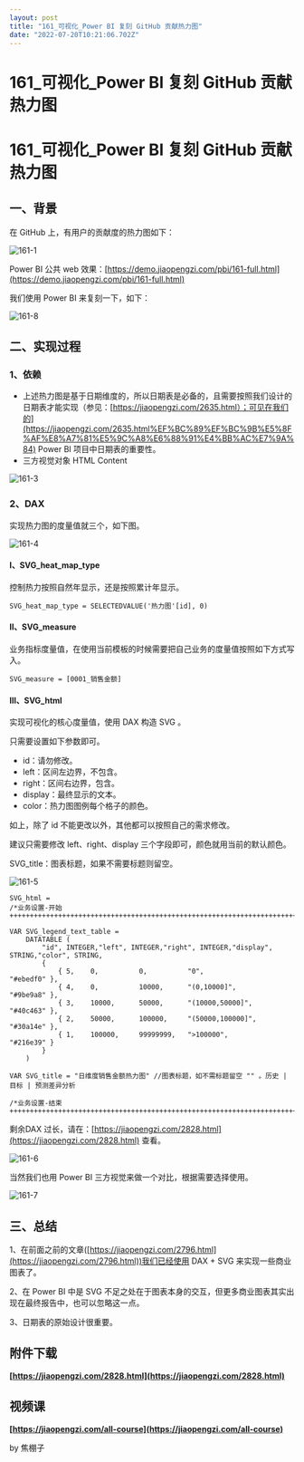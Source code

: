 ```yaml
---
layout: post
title: "161_可视化_Power BI 复刻 GitHub 贡献热力图"
date: "2022-07-20T10:21:06.702Z"
---
```

161\_可视化\_Power BI 复刻 GitHub 贡献热力图
==================================

161\_可视化\_Power BI 复刻 GitHub 贡献热力图
==================================

一、背景
----

在 GitHub 上，有用户的贡献度的热力图如下：

![161-1](https://image.jiaopengzi.com/wp-content/uploads/2022/07/161-1.png)

Power BI 公共 web 效果：[https://demo.jiaopengzi.com/pbi/161-full.html](https://demo.jiaopengzi.com/pbi/161-full.html)

我们使用 Power BI 来复刻一下，如下：

![161-8](https://image.jiaopengzi.com/wp-content/uploads/2022/07/161-8.gif)

二、实现过程
------

### 1、依赖

*   上述热力图是基于日期维度的，所以日期表是必备的，且需要按照我们设计的日期表才能实现（参见：[https://jiaopengzi.com/2635.html）；可见在我们的](https://jiaopengzi.com/2635.html%EF%BC%89%EF%BC%9B%E5%8F%AF%E8%A7%81%E5%9C%A8%E6%88%91%E4%BB%AC%E7%9A%84) Power BI 项目中日期表的重要性。
*   三方视觉对象 HTML Content

![161-3](https://image.jiaopengzi.com/wp-content/uploads/2022/07/161-3.png)

### 2、DAX

实现热力图的度量值就三个，如下图。

![161-4](https://image.jiaopengzi.com/wp-content/uploads/2022/07/161-4.png)

#### Ⅰ、SVG\_heat\_map\_type

控制热力按照自然年显示，还是按照累计年显示。

    SVG_heat_map_type = SELECTEDVALUE('热力图'[id], 0)
    

#### Ⅱ、SVG\_measure

业务指标度量值，在使用当前模板的时候需要把自己业务的度量值按照如下方式写入。

    SVG_measure = [0001_销售金额]
    

#### Ⅲ、SVG\_html

实现可视化的核心度量值，使用 DAX 构造 SVG 。

只需要设置如下参数即可。

*   id：请勿修改。
*   left：区间左边界，不包含。
*   right：区间右边界，包含。
*   display：最终显示的文本。
*   color：热力图图例每个格子的颜色。

如上，除了 id 不能更改以外，其他都可以按照自己的需求修改。

建议只需要修改 left、right、display 三个字段即可，颜色就用当前的默认颜色。

SVG\_title：图表标题，如果不需要标题则留空。

![161-5](https://image.jiaopengzi.com/wp-content/uploads/2022/07/161-5.png)

    SVG_html = 
    /*业务设置-开始++++++++++++++++++++++++++++++++++++++++++++++++++++++++++++++++++++++++++++++++*/
    
    VAR SVG_legend_text_table =
        DATATABLE (
            "id", INTEGER,"left", INTEGER,"right", INTEGER,"display", STRING,"color", STRING,
            {
                { 5,	0, 			0, 			"0", 				"#ebedf0" },
                { 4,	0, 			10000, 		"(0,10000]", 		"#9be9a8" },
                { 3,	10000, 		50000, 		"(10000,50000]", 	"#40c463" },
                { 2,	50000, 		100000, 	"(50000,100000]", 	"#30a14e" },
                { 1,	100000, 	99999999, 	">100000", 			"#216e39" }
            }
        )
    
    VAR SVG_title = "日维度销售金额热力图" //图表标题，如不需标题留空 "" 。历史 | 目标 | 预测差异分析
    
    /*业务设置-结束++++++++++++++++++++++++++++++++++++++++++++++++++++++++++++++++++++++++++++++++*/
    

剩余DAX 过长，请在：[https://jiaopengzi.com/2828.html](https://jiaopengzi.com/2828.html) 查看。

![161-6](https://image.jiaopengzi.com/wp-content/uploads/2022/07/161-6.png)

当然我们也用 Power BI 三方视觉来做一个对比，根据需要选择使用。

![161-7](https://image.jiaopengzi.com/wp-content/uploads/2022/07/161-7.png)

三、总结
----

1、在前面之前的文章([https://jiaopengzi.com/2796.html](https://jiaopengzi.com/2796.html))我们已经使用 DAX + SVG 来实现一些商业图表了。

2、在 Power BI 中是 SVG 不足之处在于图表本身的交互，但更多商业图表其实出现在最终报告中，也可以忽略这一点。

3、日期表的原始设计很重要。

附件下载
----

**[https://jiaopengzi.com/2828.html](https://jiaopengzi.com/2828.html)**

视频课
---

**[https://jiaopengzi.com/all-course](https://jiaopengzi.com/all-course)**

by 焦棚子
